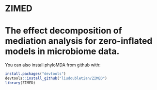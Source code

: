 # ZIMED
# The effect decomposition of mediation analysis for zero-inflated models in microbiome data.


You can also install phyloMDA from github with:
```r
install.packages("devtools")  
devtools::install_github("liudoubletian/ZIMED") 
library(ZIMED)  
```

